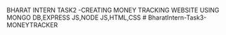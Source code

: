 BHARAT INTERN TASK2 -CREATING MONEY TRACKING WEBSITE
USING MONGO DB,EXPRESS JS,NODE JS,HTML,CSS
#   B h a r a t I n t e r n - T a s k 3 - M O N E Y T R A C K E R  
 